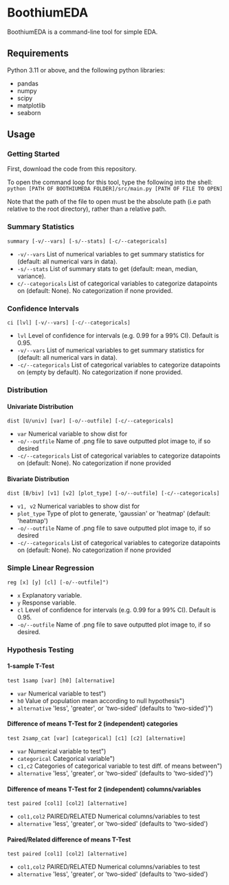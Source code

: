 # BoothiumEDA

BoothiumEDA is a command-line tool for simple EDA.

## Requirements

Python 3.11 or above, and the following python libraries:
- pandas
- numpy
- scipy
- matplotlib
- seaborn

## Usage

### Getting Started

First, download the code from this repository.

To open the command loop for this tool, type the following into the shell:
`python [PATH OF BOOTHIUMEDA FOLDER]/src/main.py [PATH OF FILE TO OPEN]`
 
Note that the path of the file to open must be the absolute path (i.e path relative to the root directory), rather than a relative path.


### Summary Statistics
`summary [-v/--vars] [-s/--stats] [-c/--categoricals]`
- `-v/--vars`             List of numerical variables to get summary statistics for (default: all numerical vars in data).
- `-s/--stats`            List of summary stats to get (default: mean, median, variance).
- `c/--categoricals`      List of categorical variables to categorize datapoints on (default: None). No categorization if none provided.


### Confidence Intervals
`ci [lvl] [-v/--vars] [-c/--categoricals]`
- `lvl`                   Level of confidence for intervals (e.g. 0.99 for a 99% CI). Default is 0.95.
- `-v/--vars`             List of numerical variables to get summary statistics for (default: all numerical vars in data).
- `-c/--categoricals`     List of categorical variables to categorize datapoints on (empty by default). No categorization if none provided.


### Distribution

#### Univariate Distribution
`dist [U/univ] [var] [-o/--outfile] [-c/--categoricals]`
- `var`                   Numerical variable to show dist for
- `-o/--outfile`          Name of .png file to save outputted plot image to, if so desired
- `-c/--categoricals`     List of categorical variables to categorize datapoints on (default: None). No categorization if none provided

#### Bivariate Distribution
`dist [B/biv] [v1] [v2] [plot_type] [-o/--outfile] [-c/--categoricals]`
- `v1, v2`                Numerical variables to show dist for
- `plot_type`             Type of plot to generate, 'gaussian' or 'heatmap' (default: 'heatmap')
- `-o/--outfile`          Name of .png file to save outputted plot image to, if so desired
- `-c/--categoricals`     List of categorical variables to categorize datapoints on (default: None). No categorization if none provided


### Simple Linear Regression
`reg [x] [y] [cl] [-o/--outfile]")`
- `x`               Explanatory variable.
- `y`               Response variable.
- `cl`              Level of confidence for intervals (e.g. 0.99 for a 99% CI). Default is 0.95.
- `-o/--outfile`    Name of .png file to save outputted plot image to, if so desired.


### Hypothesis Testing

#### 1-sample T-Test
`test 1samp [var] [h0] [alternative]`
- `var`                   Numerical variable to test")
- `h0`                    Value of population mean according to null hypothesis")
- `alternative`           'less', 'greater', or 'two-sided' (defaults to 'two-sided')")

#### Difference of means T-Test for 2 (independent) categories
`test 2samp_cat [var] [categorical] [c1] [c2] [alternative]`
- `var`                    Numerical variable to test")
- `categorical`            Categorical variable")
- `c1,c2`                  Categories of categorical variable to test diff. of means between")
- `alternative`            'less', 'greater', or 'two-sided' (defaults to 'two-sided')")

#### Difference of means T-Test for 2 (independent) columns/variables
`test paired [col1] [col2] [alternative]`
- `col1,col2`               PAIRED/RELATED Numerical columns/variables to test
- `alternative`            'less', 'greater', or 'two-sided' (defaults to 'two-sided')

#### Paired/Related difference of means T-Test
`test paired [col1] [col2] [alternative]`
- `col1,col2`               PAIRED/RELATED Numerical columns/variables to test
- `alternative`            'less', 'greater', or 'two-sided' (defaults to 'two-sided')